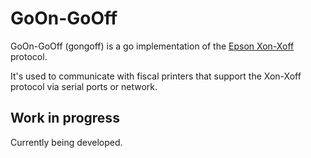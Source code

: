 # GoOn-GoOff

GoOn-GoOff (gongoff) is a go implementation of the [Epson Xon-Xoff](https://download.epson-biz.com/modules/pos/index.php?page=single_doc&cid=6735&pcat=51&pid=5811) protocol.

It's used to communicate with fiscal printers that support the Xon-Xoff protocol via serial ports or network.

## Work in progress

Currently being developed.